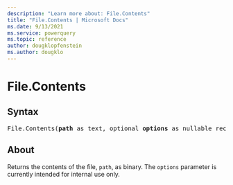 ```yaml
---
description: "Learn more about: File.Contents"
title: "File.Contents | Microsoft Docs"
ms.date: 9/13/2021
ms.service: powerquery
ms.topic: reference
author: dougklopfenstein
ms.author: dougklo
---
```

# File.Contents

## Syntax

<pre>
File.Contents(<b>path</b> as text, optional <b>options</b> as nullable record) as binary
</pre>
  
## About  

Returns the contents of the file, `path`, as binary. The `options` parameter is currently intended for internal use only.
